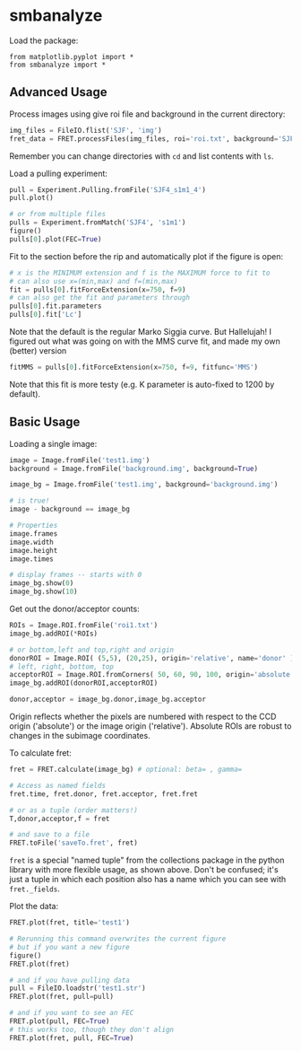 # smbanalyze

Load the package:

    from matplotlib.pyplot import *
    from smbanalyze import *

## Advanced Usage

Process images using give roi file and background in the current directory:

```python
img_files = FileIO.flist('SJF', 'img')
fret_data = FRET.processFiles(img_files, roi='roi.txt', background='SJF_background.img')
```
Remember you can change directories with `cd` and list contents with `ls`.

Load a pulling experiment:

```python
pull = Experiment.Pulling.fromFile('SJF4_s1m1_4')
pull.plot()

# or from multiple files
pulls = Experiment.fromMatch('SJF4', 's1m1')
figure()
pulls[0].plot(FEC=True)
```

Fit to the section before the rip and automatically plot if the figure is open:
```python
# x is the MINIMUM extension and f is the MAXIMUM force to fit to
# can also use x=(min,max) and f=(min,max)
fit = pulls[0].fitForceExtension(x=750, f=9)
# can also get the fit and parameters through
pulls[0].fit.parameters
pulls[0].fit['Lc']
```
Note that the default is the regular Marko Siggia curve. But Hallelujah! I figured out what
was going on with the MMS curve fit, and made my own (better) version
```python
fitMMS = pulls[0].fitForceExtension(x=750, f=9, fitfunc='MMS')
```
Note that this fit is more testy (e.g. K parameter is auto-fixed to 1200 by default).

## Basic Usage

Loading a single image:

```python
image = Image.fromFile('test1.img')
background = Image.fromFile('background.img', background=True)

image_bg = Image.fromFile('test1.img', background='background.img')

# is true!
image - background == image_bg

# Properties
image.frames
image.width
image.height
image.times

# display frames -- starts with 0
image_bg.show(0)
image_bg.show(10)
```

Get out the donor/acceptor counts:

```python
ROIs = Image.ROI.fromFile('roi1.txt')
image_bg.addROI(*ROIs)

# or bottom,left and top,right and origin
donorROI = Image.ROI( (5,5), (20,25), origin='relative', name='donor' )
# left, right, bottom, top
acceptorROI = Image.ROI.fromCorners( 50, 60, 90, 100, origin='absolute', name='acceptor' )
image_bg.addROI(donorROI,acceptorROI)

donor,acceptor = image_bg.donor,image_bg.acceptor
```

Origin reflects whether the pixels are numbered with respect to the CCD origin ('absolute') or the image origin ('relative'). Absolute ROIs are robust to changes in the subimage coordinates.

To calculate fret:

```python
fret = FRET.calculate(image_bg) # optional: beta= , gamma=

# Access as named fields
fret.time, fret.donor, fret.acceptor, fret.fret

# or as a tuple (order matters!)
T,donor,acceptor,f = fret

# and save to a file
FRET.toFile('saveTo.fret', fret)
```

`fret` is a special "named tuple" from the collections package in the python library with more flexible usage, as shown above. Don't be confused; it's just a tuple in which each position also has a name which you can see with `fret._fields`.

Plot the data:

```python
FRET.plot(fret, title='test1')

# Rerunning this command overwrites the current figure
# but if you want a new figure
figure()
FRET.plot(fret)

# and if you have pulling data
pull = FileIO.loadstr('test1.str')
FRET.plot(fret, pull=pull)

# and if you want to see an FEC
FRET.plot(pull, FEC=True)
# this works too, though they don't align
FRET.plot(fret, pull, FEC=True)
```
